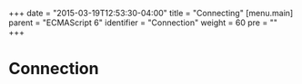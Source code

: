 +++
date = "2015-03-19T12:53:30-04:00"
title = "Connecting"
[menu.main]
  parent = "ECMAScript 6"
  identifier = "Connection"
  weight = 60
  pre = "<i class='fa'></i>"
+++

# Connection
